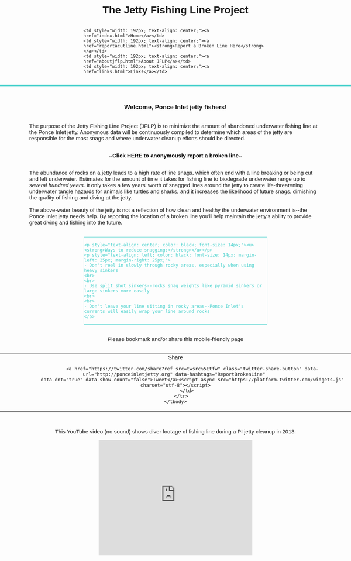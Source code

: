 <!DOCTYPE html PUBLIC "-//W3C//DTD XHTML 1.0 Strict//EN" "http://www.w3.org/TR/xhtml1/DTD/xhtml1-strict.dtd">
<html xmlns="http://www.w3.org/1999/xhtml">
    
<head>
    
<meta content="text/html; charset=ISO-8859-1" http-equiv="content-type" /><title>Jetty Fishing Line Project</title>
<meta name="viewport" content="width=device-width, initial-scale=1"/>

<style>

a:link {
    color: black;
    background-color: transparent;
    text-decoration: none;
}
a:visited {
    color: black;
    background-color: transparent;
    text-decoration: none;
}
a:hover {
    color: black;
    background-color: transparent;
    text-decoration: underline;
}
a:active {
    color: black;
    background-color: transparent;
    text-decoration: none;
}

body {
    font-family: Helvetica
}

table, td {
    font-size: 15px;
}

p {
    font-size: 15px;
}

.border {
    border: 1px solid;
    width: 500px;
    color: #48D1CC;
    margin-left: 230px;
    margin-right: 230px;
}

.video {
    width: 420px;
    margin-left: 270px;
    margin-right: 270px;
}

</style>

</head>

<body style="display: flex;
			flex-direction: column;
			justify-content: flex-start;
			align-items: center;
			">
			
<div id="fb-root"></div>
<script async defer crossorigin="anonymous" src="https://connect.facebook.net/en_US/sdk.js#xfbml=1&version=v9.0" nonce="M74LHIfh"></script>			
			
<h1 style="width: 960px; text-align: center">The Jetty Fishing Line Project</h1>
											
<table style="text-align: left; width: 960px;" bordercolor="MediumTurquoise" border="2" cellpadding="2" cellspacing="5">
    
<tbody>
<tr>

    <td style="width: 192px; text-align: center;"><a href="index.html">Home</a></td>
    <td style="width: 192px; text-align: center;"><a href="reportacutline.html"><strong>Report a Broken Line Here</strong></a></td>
    <td style="width: 192px; text-align: center;"><a href="aboutjflp.html">About JFLP</a></td>
    <td style="width: 192px; text-align: center;"><a href="links.html">Links</a></td>

</tr>

</tbody>

</table>

<br>

<p style="width: 960px; text-align: center; font-size: 17px"><strong>Welcome, Ponce Inlet jetty fishers!</strong></p>

<p style="width: 800px; text-align: left; margin-left: 80px; margin-right: 80px">The purpose of the Jetty Fishing Line Project (JFLP) is to minimize the amount of abandoned underwater 
    fishing line at the Ponce Inlet jetty. 
    Anonymous data will be continuously compiled to determine which areas of the jetty are responsible for 
    the most snags and where underwater cleanup efforts should be directed.</p>
    
<p style="width: 960px; text-align: center;"><a href="reportacutline.html"><strong>--Click HERE to anonymously report a broken line--</strong></a></p>

<p style="width: 800px; text-align: left; margin-left: 80px; margin-right: 80px">The abundance of rocks on a jetty leads to a high rate of line snags, 
    which often end with a line breaking or being cut and left underwater. 
    Estimates for the amount of time it takes for fishing line to biodegrade underwater range up to <em>several hundred years</em>.
    It only takes a few years' worth of snagged lines around the jetty to create life-threatening 
    underwater tangle hazards for animals like turtles and sharks, and it increases the likelihood of future snags, 
    dimishing the quality of fishing and diving at the jetty.
<br>
<br>
    The above-water beauty of the jetty is not a reflection of how clean and healthy the underwater environment is--the Ponce Inlet jetty needs help. 
    By reporting the location of a broken line 
    you'll help maintain the jetty's ability to provide great diving and fishing into the future.
</p>

<br>
<div class="border">
    
    <p style="text-align: center; color: black; font-size: 14px;"><u><strong>Ways to reduce snagging:</strong></u></p>
    <p style="text-align: left; color: black; font-size: 14px; margin-left: 25px; margin-right: 25px;">
    - Don't reel in slowly through rocky areas, especially when using heavy sinkers
    <br>
    <br>
    - Use split shot sinkers--rocks snag weights like pyramid sinkers or large sinkers more easily
    <br>
    <br>
    - Don't leave your line sitting in rocky areas--Ponce Inlet's currents will easily wrap your line around rocks
    </p>
</div>    

<br>
<p style="width: 960px; text-align: center;">Please bookmark and/or share this mobile-friendly page</p>

<table style="width: 960px; text-align: center;">
    <tbody>
        <tr>
            <td><div class="fb-share-button" data-href="http://ponceinletjetty.org" data-layout="button_count" data-size="small"><a target="_blank" 
                href="https://www.facebook.com/sharer/sharer.php?u=http%3A%2F%2Fponcefishing.org%2F&amp;src=sdkpreparse" class="fb-xfbml-parse-ignore">Share</a></div>
            
                <a href="https://twitter.com/share?ref_src=twsrc%5Etfw" class="twitter-share-button" data-url="http://ponceinletjetty.org" data-hashtags="ReportBrokenLine" 
                data-dnt="true" data-show-count="false">Tweet</a><script async src="https://platform.twitter.com/widgets.js" charset="utf-8"></script>
            </td>
        </tr>
    </tbody>
</table>

<br>
<p style="width: 960px; text-align: center;">This YouTube video (no sound) shows diver footage of fishing line during a PI jetty cleanup in 2013:</p>

<div class="video">
    <iframe width="420" height="315" src="https://www.youtube.com/embed/06bruidaGro" frameborder="0" allow="accelerometer; autoplay; clipboard-write; 
    encrypted-media; gyroscope; picture-in-picture" allowfullscreen></iframe>
</div>

<br>
<br>
<br>

</body>

</html>

